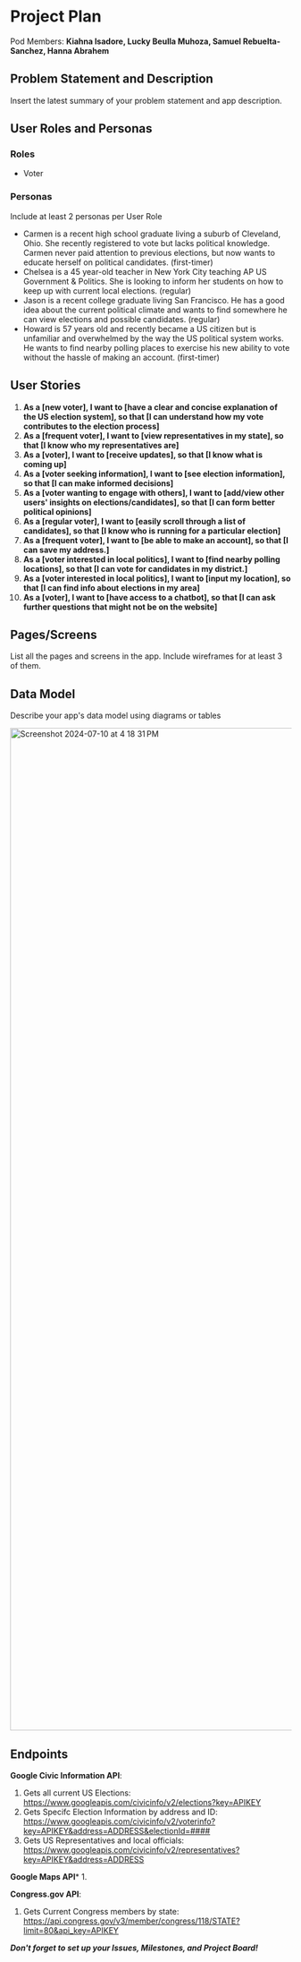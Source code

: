 # Project Plan

Pod Members: **Kiahna Isadore, Lucky Beulla Muhoza, Samuel Rebuelta-Sanchez, Hanna Abrahem**

## Problem Statement and Description

Insert the latest summary of your problem statement and app description.

## User Roles and Personas

### Roles

- Voter

### Personas

Include at least 2 personas per User Role

- Carmen is a recent high school graduate living a suburb of Cleveland, Ohio. She recently registered to vote but lacks political knowledge. Carmen never paid attention to previous elections, but now wants to educate herself on political candidates. (first-timer)
- Chelsea is a 45 year-old teacher in New York City teaching AP US Government & Politics. She is looking to inform her students on how to keep up with current local elections. (regular)
- Jason is a recent college graduate living San Francisco. He has a good idea about the current political climate and wants to find somewhere he can view elections and possible candidates. (regular)
- Howard is 57 years old and recently became a US citizen but is unfamiliar and overwhelmed by the way the US political system works. He wants to find nearby polling places to exercise his new ability to vote without the hassle of making an account. (first-timer)

## User Stories

1. **As a [new voter], I want to [have a clear and concise explanation of the US election system], so that [I can understand how my vote contributes to the election process]**
2. **As a [frequent voter], I want to [view representatives in my state], so that [I know who my representatives are]**
3. **As a [voter], I want to [receive updates], so that [I know what is coming up]**
4. **As a [voter seeking information], I want to [see election information], so that [I can make informed decisions]**
5. **As a [voter wanting to engage with others], I want to [add/view other users' insights on elections/candidates], so that [I can form better political opinions]**
6. **As a [regular voter], I want to [easily scroll through a list of candidates], so that [I know who is running for a particular election]**
7. **As a [frequent voter], I want to [be able to make an account], so that [I can save my address.]**
8. **As a [voter interested in local politics], I want to [find nearby polling locations], so that [I can vote for candidates in my district.]**
9. **As a [voter interested in local politics], I want to [input my location], so that [I can find info about elections in my area]**
10. **As a [voter], I want to [have access to a chatbot], so that [I can ask further questions that might not be on the website]**

## Pages/Screens

List all the pages and screens in the app. Include wireframes for at least 3 of them.

## Data Model

Describe your app's data model using diagrams or tables

<img width="1792" alt="Screenshot 2024-07-10 at 4 18 31 PM" src="https://github.com/FTL-2024-Pod-H/PollPal/assets/117693506/8496832b-24f2-48cf-8d05-11cdde3b0c69">


## Endpoints

**Google Civic Information API**:
1. Gets all current US Elections: https://www.googleapis.com/civicinfo/v2/elections?key=APIKEY
2. Gets Specifc Election Information by address and ID: https://www.googleapis.com/civicinfo/v2/voterinfo?key=APIKEY&address=ADDRESS&electionId=####
3. Gets US Representatives and local officials: https://www.googleapis.com/civicinfo/v2/representatives?key=APIKEY&address=ADDRESS

**Google Maps API***
1. 

**Congress.gov API**:
1. Gets Current Congress members by state: https://api.congress.gov/v3/member/congress/118/STATE?limit=80&api_key=APIKEY



***Don't forget to set up your Issues, Milestones, and Project Board!***
